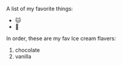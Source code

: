 A list of my favorite things:
- 🐱
- 🐶

In order, these are my fav Ice cream flavers:
1. chocolate
2. vanilla
